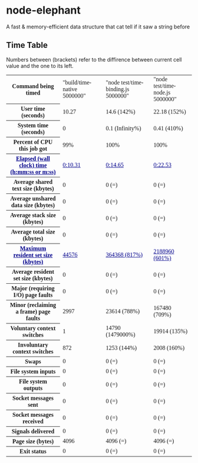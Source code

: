 node-elephant
=============

A fast &amp; memory-efficient data structure that cat tell if it saw a string before

## Time Table
Numbers between (brackets) refer to the diffirence between current cell value and the one to its left.

<table style="font-family: mono;"><tr><th>Command being timed</th><td>"build/time-native 5000000"</td><td>"node test/time-binding.js 5000000"</td><td>"node test/time-node.js 5000000"</td></tr><tr><th>User time (seconds)</th><td>10.27</td><td>14.6 (142%)</td><td>22.18 (152%)</td></tr><tr><th>System time (seconds)</th><td>0</td><td>0.1 (Infinity%)</td><td>0.41 (410%)</td></tr><tr><th>Percent of CPU this job got</th><td>99%</td><td>100%</td><td>100%</td></tr><tr style="color: darkblue; text-decoration: underline"><th>Elapsed (wall clock) time (h:mm:ss or m:ss)</th><td>0:10.31</td><td>0:14.65</td><td>0:22.53</td></tr><tr><th>Average shared text size (kbytes)</th><td>0</td><td>0 (=)</td><td>0 (=)</td></tr><tr><th>Average unshared data size (kbytes)</th><td>0</td><td>0 (=)</td><td>0 (=)</td></tr><tr><th>Average stack size (kbytes)</th><td>0</td><td>0 (=)</td><td>0 (=)</td></tr><tr><th>Average total size (kbytes)</th><td>0</td><td>0 (=)</td><td>0 (=)</td></tr><tr style="color: darkblue; text-decoration: underline"><th>Maximum resident set size (kbytes)</th><td>44576</td><td>364368 (817%)</td><td>2188960 (601%)</td></tr><tr><th>Average resident set size (kbytes)</th><td>0</td><td>0 (=)</td><td>0 (=)</td></tr><tr><th>Major (requiring I/O) page faults</th><td>0</td><td>0 (=)</td><td>0 (=)</td></tr><tr><th>Minor (reclaiming a frame) page faults</th><td>2997</td><td>23614 (788%)</td><td>167480 (709%)</td></tr><tr><th>Voluntary context switches</th><td>1</td><td>14790 (1479000%)</td><td>19914 (135%)</td></tr><tr><th>Involuntary context switches</th><td>872</td><td>1253 (144%)</td><td>2008 (160%)</td></tr><tr><th>Swaps</th><td>0</td><td>0 (=)</td><td>0 (=)</td></tr><tr><th>File system inputs</th><td>0</td><td>0 (=)</td><td>0 (=)</td></tr><tr><th>File system outputs</th><td>0</td><td>0 (=)</td><td>0 (=)</td></tr><tr><th>Socket messages sent</th><td>0</td><td>0 (=)</td><td>0 (=)</td></tr><tr><th>Socket messages received</th><td>0</td><td>0 (=)</td><td>0 (=)</td></tr><tr><th>Signals delivered</th><td>0</td><td>0 (=)</td><td>0 (=)</td></tr><tr><th>Page size (bytes)</th><td>4096</td><td>4096 (=)</td><td>4096 (=)</td></tr><tr><th>Exit status</th><td>0</td><td>0 (=)</td><td>0 (=)</td></tr></table>
